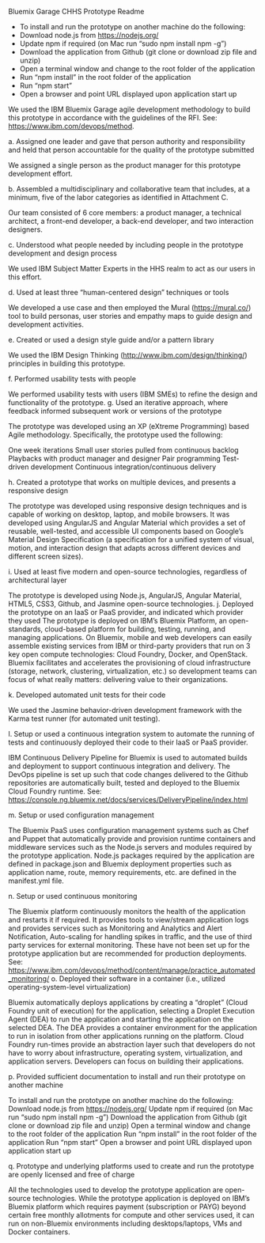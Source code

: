 Bluemix Garage CHHS Prototype Readme


* To install and run the prototype on another machine do the following:
* Download node.js from https://nodejs.org/ 
* Update npm if required (on Mac run “sudo npm install npm -g”) 
* Download the application from Github (git clone or download zip file and unzip) 
* Open a terminal window and change to the root folder of the application 
* Run “npm install” in the root folder of the application 
* Run “npm start” 
* Open a browser and point URL displayed upon application start up
 
 
 

We used the IBM Bluemix Garage agile development methodology to build this prototype in accordance with the guidelines of the RFI. See: https://www.ibm.com/devops/method. 
 
 
 a. Assigned one leader and gave that person authority and responsibility and held that person
 accountable for the quality of the prototype submitted
 
 
 We assigned a single person as the product manager for this prototype development effort.
 
 
 b. Assembled a multidisciplinary and collaborative team that includes, at a minimum, five of the labor categories as identified in Attachment C.
 
 
 Our team consisted of 6 core members: a product manager, a technical architect, a front-end developer, a back-end developer, and two interaction designers.
 
 
 c. Understood what people needed by including people in the prototype development and design process
 
 
 We used IBM Subject Matter Experts in the HHS realm to act as our users in this effort.
 
 
 d. Used at least three “human-centered design” techniques or tools
 
 
 We developed a use case and then employed the Mural (https://mural.co/) tool to build personas, user stories and empathy maps to guide design and development activities.
 
 
 e. Created or used a design style guide and/or a pattern library
 
 
 We used the IBM Design Thinking (http://www.ibm.com/design/thinking/) principles in building this prototype.
 
 
 f. Performed usability tests with people
 
 
 We performed usability tests with users (IBM SMEs) to refine the design and functionality of the prototype.
 g. Used an iterative approach, where feedback informed subsequent work or versions of the prototype
 
 
 The prototype was developed using an XP (eXtreme Programming) based Agile methodology. Specifically, the prototype used the following:
 
 One week iterations 
 Small user stories pulled from continuous backlog 
 Playbacks with product manager and designer 
 Pair programming 
 Test-driven development 
 Continuous integration/continuous delivery
 
 h. Created a prototype that works on multiple devices, and presents a responsive design
 
 The prototype was developed using responsive design techniques and is capable of working on desktop, laptop, and mobile browsers. It was developed using AngularJS and Angular Material which provides a set of reusable, well-tested, and accessible UI components based on Google’s Material Design Specification (a specification for a unified system of visual, motion, and interaction design that adapts across different devices and different screen sizes).
 
 i. Used at least five modern and open-source technologies, regardless of architectural layer
 
 The prototype is developed using Node.js, AngularJS, Angular Material, HTML5, CSS3, Github, and Jasmine open-source technologies.
 j. Deployed the prototype on an IaaS or PaaS provider, and indicated which provider they used
 The prototype is deployed on IBM’s Bluemix Platform, an open-standards, cloud-based platform for building, testing, running, and managing applications. On Bluemix, mobile and web developers can easily assemble existing services from IBM or third-party providers that run on 3 key open compute technologies: Cloud Foundry, Docker, and OpenStack. Bluemix facilitates and accelerates the provisioning of cloud infrastructure (storage, network, clustering, virtualization, etc.) so development teams can focus of what really matters: delivering value to their organizations.
 
 k. Developed automated unit tests for their code
 
 We used the Jasmine behavior-driven development framework with the Karma test runner (for automated unit testing).
 
 l. Setup or used a continuous integration system to automate the running of tests and continuously deployed their code to their IaaS or PaaS provider.
 
 IBM Continuous Delivery Pipeline for Bluemix is used to automated builds and deployment to support continuous integration and delivery. The DevOps pipeline is set up such that code changes delivered to the Github repositories are automatically built, tested and deployed to the Bluemix Cloud Foundry runtime. See: https://console.ng.bluemix.net/docs/services/DeliveryPipeline/index.html
 
 m. Setup or used configuration management
 
 The Bluemix PaaS uses configuration management systems such as Chef and Puppet that automatically provide and provision runtime containers and middleware services such as the Node.js servers and modules required by the prototype application. Node.js packages required by the application are defined in package.json and Bluemix deployment properties such as application name, route, memory requirements, etc. are defined in the manifest.yml file.
 
 n. Setup or used continuous monitoring
 
 The Bluemix platform continuously monitors the health of the application and restarts it if required. It provides tools to view/stream application logs and provides services such as Monitoring and Analytics and Alert Notification, Auto-scaling for handling spikes in traffic, and the use of third party services for external monitoring. These have not been set up for the prototype application but are recommended for production deployments. 
 See: https://www.ibm.com/devops/method/content/manage/practice_automated_monitoring/
 o. Deployed their software in a container (i.e., utilized operating-system-level virtualization)
 
 Bluemix automatically deploys applications by creating a “droplet” (Cloud Foundry unit of execution) for the application, selecting a Droplet Execution Agent (DEA) to run the application and starting the application on the selected DEA.  The DEA provides a container environment for the application to run in isolation from other applications running on the platform.  Cloud Foundry run-times provide an abstraction layer such that developers do not have to worry about infrastructure, operating system, virtualization, and application servers. Developers can focus on building their applications. 
 
 p. Provided sufficient documentation to install and run their prototype on another machine
 
 To install and run the prototype on another machine do the following:
 Download node.js from https://nodejs.org/ 
 Update npm if required (on Mac run “sudo npm install npm -g”) 
 Download the application from Github (git clone or download zip file and unzip) 
 Open a terminal window and change to the root folder of the application 
 Run “npm install” in the root folder of the application 
 Run “npm start” 
 Open a browser and point URL displayed upon application start up
 
 q. Prototype and underlying platforms used to create and run the prototype are openly licensed and free of charge
 
 All the technologies used to develop the prototype application are open-source technologies. While the prototype application is deployed on IBM’s Bluemix platform which requires payment (subscription or PAYG) beyond certain free monthly allotments for compute and other services used, it can run on non-Bluemix environments including desktops/laptops, VMs and Docker containers.
